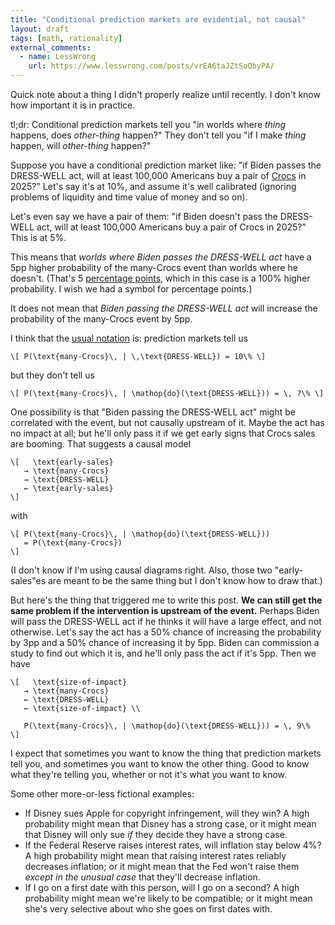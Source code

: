 ```yaml
---
title: "Conditional prediction markets are evidential, not causal"
layout: draft
tags: [math, rationality]
external_comments:
  - name: LessWrong
    url: https://www.lesswrong.com/posts/vrEA6taJZtSoQbyPA/
---
```

Quick note about a thing I didn't properly realize until recently. I don't know how important it is in practice.

tl;dr: Conditional prediction markets tell you "in worlds where *thing* happens, does *other-thing* happen?" They don't tell you "if I make *thing* happen, will *other-thing* happen?"

Suppose you have a conditional prediction market like: "if Biden passes the DRESS-WELL act, will at least 100,000 Americans buy a pair of [Crocs](https://en.wikipedia.org/wiki/Crocs#Products) in 2025?" Let's say it's at 10%, and assume it's well calibrated (ignoring problems of liquidity and time value of money and so on).

Let's even say we have a pair of them: "if Biden doesn't pass the DRESS-WELL act, will at least 100,000 Americans buy a pair of Crocs in 2025?" This is at 5%.

This means that *worlds where Biden passes the DRESS-WELL act* have a 5pp higher probability of the many-Crocs event than worlds where he doesn't. (That's 5 [percentage points](https://en.wikipedia.org/wiki/Percentage_point), which in this case is a 100% higher probability. I wish we had a symbol for percentage points.)

It does not mean that *Biden passing the DRESS-WELL act* will increase the probability of the many-Crocs event by 5pp.

I think that the [usual notation](https://en.wikipedia.org/wiki/Causal_model#Intervention) is: prediction markets tell us

    \[ P(\text{many-Crocs}\, | \,\text{DRESS-WELL}) = 10\% \]

but they don't tell us

    \[ P(\text{many-Crocs}\, | \mathop{do}(\text{DRESS-WELL})) = \, ?\% \]

One possibility is that "Biden passing the DRESS-WELL act" might be correlated with the event, but not causally upstream of it. Maybe the act has no impact at all; but he'll only pass it if we get early signs that Crocs sales are booming. That suggests a causal model

    \[   \text{early-sales}
       → \text{many-Crocs}
       → \text{DRESS-WELL}
       ← \text{early-sales}
    \]

with

    \[ P(\text{many-Crocs}\, | \mathop{do}(\text{DRESS-WELL}))
       = P(\text{many-Crocs})
    \]

(I don't know if I'm using causal diagrams right. Also, those two "early-sales"es are meant to be the same thing but I don't know how to draw that.)

But here's the thing that triggered me to write this post. **We can still get the same problem if the intervention is upstream of the event.** Perhaps Biden will pass the DRESS-WELL act if he thinks it will have a large effect, and not otherwise. Let's say the act has a 50% chance of increasing the probability by 3pp and a 50% chance of increasing it by 5pp. Biden can commission a study to find out which it is, and he'll only pass the act if it's 5pp. Then we have

    \[   \text{size-of-impact}
       → \text{many-Crocs}
       ← \text{DRESS-WELL}
       ← \text{size-of-impact} \\
    
       P(\text{many-Crocs}\, | \mathop{do}(\text{DRESS-WELL})) = \, 9\%
    \]

I expect that sometimes you want to know the thing that prediction markets tell you, and sometimes you want to know the other thing. Good to know what they're telling you, whether or not it's what you want to know.

Some other more-or-less fictional examples:

* If Disney sues Apple for copyright infringement, will they win? A high probability might mean that Disney has a strong case, or it might mean that Disney will only sue *if* they decide they have a strong case.
* If the Federal Reserve raises interest rates, will inflation stay below 4%? A high probability might mean that raising interest rates reliably decreases inflation; or it might mean that the Fed won't raise them *except in the unusual case* that they'll decrease inflation.
* If I go on a first date with this person, will I go on a second? A high probability might mean we're likely to be compatible; or it might mean she's very selective about who she goes on first dates with.

